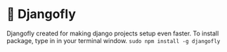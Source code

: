 # 🐍 Djangofly
Djangofly created for making django projects setup even faster.
To install package, type in in your terminal window.
`sudo npm install -g djangofly`

